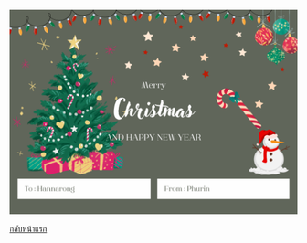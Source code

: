 #
![Christmas](pic/Christmas_card.png)

[กลับหน้าแรก](https://github.com/teamgamer11/teamgamer11.github.io/blob/main/README.md)
